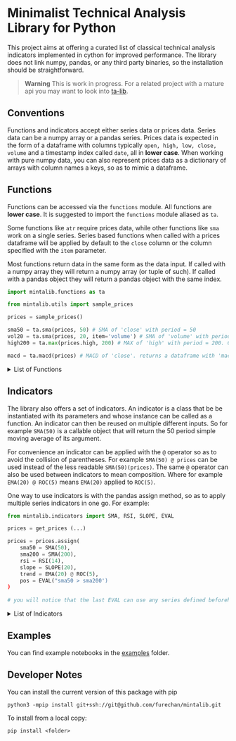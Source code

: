 # Minimalist Technical Analysis Library for Python


This project aims at offering a curated list of classical technical analysis indicators
implemented in cython for improved performance.
The library does not link numpy, pandas, or any third party binaries,
so the installation should be straightforward.


> **Warning**
> This is work in progress. For a related project with a mature api you may want to look into
> [ta-lib](https://pypi.org/project/TA-Lib/).


## Conventions

Functions and indicators accept either series data or prices data. Series data can be a numpy array or
a pandas series. Prices data is expected in the form of a dataframe with
columns typically `open, high, low, close, volume`
and a timestamp index called `date`, all in **lower case**. When working with pure numpy data,
you can also represent prices data as a dictionary of arrays with column names a keys,
so as to mimic a dataframe.  


## Functions
Functions can be accessed via the `functions` module. All functions are **lower case**.
It is suggested to import the `functions` module aliased as `ta`.

Some functions like `atr` require prices data, while other functions like `sma` work on a single series.
Series based functions when called with a prices dataframe
will be applied by default to the `close` column or the column specified with the `item` parameter.


Most functions return data in the same form as the data input.
If called with a numpy array they will return a numpy array (or tuple of such).
If called with a pandas object they will return a pandas object with the same index. 

```python
import mintalib.functions as ta

from mintalib.utils import sample_prices

prices = sample_prices()

sma50 = ta.sma(prices, 50) # SMA of 'close' with period = 50
vol20 = ta.sma(prices, 20, item='volume') # SMA of 'volume' with period = 20
high200 = ta.max(prices.high, 200) # MAX of 'high' with period = 200. Could also have called with item='high'

macd = ta.macd(prices) # MACD of 'close'. returns a dataframe with 'macd', 'macdsignal', 'macdhist' columns  
```


<details>
<summary>List of Functions</summary>

| name     | input   | description                           |
|:---------|:--------|:--------------------------------------|
| avgprice | prices  | Average Price                         |
| typprice | prices  | Typical Price                         |
| wclprice | prices  | Weighted Close Price                  |
| midprice | prices  | Mid Price                             |
| log      | series  | Logarithm                             |
| exp      | series  | Exponential                           |
| roc      | series  | Rate of Change                        |
| diff     | series  | Difference                            |
| min      | series  | Rolling Minimum                       |
| max      | series  | Rolling Maximum                       |
| sum      | series  | Rolling Sum                           |
| mad      | series  | Mean Absolute Deviation               |
| stdev    | series  | Standard Deviation                    |
| sma      | series  | Simple Moving Average                 |
| ema      | series  | Exponential Moving Average            |
| rma      | series  | Rolling Moving Average (RSI Style)    |
| wma      | series  | Weighted Moving Average               |
| dema     | series  | Double Exponential Moving Average     |
| tema     | series  | Triple Exponential Moving Average     |
| ma       | series  | Generic Moving Average                |
| rsi      | series  | Relative Strength Index               |
| plusdi   | prices  | Plus Directional Index                |
| minusdi  | prices  | Minus Directional Index               |
| adx      | prices  | Average Directional Index             |
| trange   | prices  | True Range                            |
| atr      | prices  | Average True Range                    |
| natr     | prices  | Average True Range (normalized)       |
| latr     | prices  | Average True Range (logarithmic)      |
| psar     | prices  | Parabolic Stop and Reverse            |
| cci      | prices  | Commodity Channel Index               |
| cmf      | prices  | Chaikin Money Flow                    |
| mfi      | prices  | Money Flow Index                      |
| bop      | prices  | Balance of Power                      |
| bbands   | prices  | Bollinger Bands                       |
| keltner  | prices  | Keltner Channel                       |
| macd     | series  | Moving Average Convergenge Divergence |
| ppo      | series  | Price Percentage Oscillator           |
| slope    | series  | Slope (time linear regression)        |
| curve    | series  | Curve (time curvilinear regression)   |
| stoch    | prices  | Stochastik Oscillator                 |
| streak   | series  | Consecutive streak of ups/downs       |

</details>

## Indicators

The library also offers a set of indicators. An indicator is a class that be be instantiated with its parameters
and whose instance can be called as a function. An indicator can then be reused on multiple different inputs.
So for example `SMA(50)` is a callable object that will return the 50 period simple moving average of its argument.

For convenience an indicator can be applied with the `@` operator so as to avoid the collision of parentheses.
For example `SMA(50) @ prices` can be used instead of the less readable `SMA(50)(prices)`. 
The same `@` operator can also be used between indicators to mean composition.
Where for example `EMA(20) @ ROC(5)` means `EMA(20)` applied to `ROC(5)`.


One way to use indicators is with the pandas assign method, so as to apply multiple series indicators in one go. For example:

```python
from mintalib.indicators import SMA, RSI, SLOPE, EVAL

prices = get_prices (...)

prices = prices.assign(
    sma50 = SMA(50),
    sma200 = SMA(200),
    rsi = RSI(14),
    slope = SLOPE(20),
    trend = EMA(20) @ ROC(5),
    pos = EVAL("sma50 > sma200')
)
    
# you will notice that the last EVAL can use any series defined beforehand in the same function call
```

<details>
<summary>List of Indicators</summary>

| name           | description                           |
|:---------------|:--------------------------------------|
| PRICE          | Generic Price                         |
| AVGPRICE       | Average Price Indicator               |
| TYPPRICE       | Typical Price Indicator               |
| WCLPRICE       | Weighted Close Price Indicator        |
| MIDPRICE       | Mid Price Indicator                   |
| VOLUME         | Volume Indicator                      |
| LOG            | Logarithm                             |
| EXP            | Exponential                           |
| ROC            | Rate of Change                        |
| DIFF           | Difference                            |
| MIN            | Rolling Minimum                       |
| MAX            | Rolling Maximum                       |
| SUM            | Rolling Sum                           |
| MAD            | Mean Absolue Deviation                |
| STDEV          | Standard Deviation                    |
| SMA            | Simple Moving Average                 |
| EMA            | Exponential Moving Average            |
| RMA            | Rolling Moving Average (RSI Style)    |
| WMA            | Weighted Moving Average               |
| DEMA           | Double Exponential Moving Average     |
| TEMA           | Triple Exponential Moving Average     |
| RSI            | Relative Streng Index                 |
| ADX            | Average Directional Index             |
| PLUSDI         | Plus Directional Index                |
| MINUSDI        | Minus Directional Index               |
| TRANGE         | True Range                            |
| ATR            | Average True Range                    |
| NATR           | Average True Range (normalized)       |
| LATR           | Average True Range (log prices)       |
| PSAR           | Parabolic Stop and Reverse            |
| CCI            | Commodity Channel Index               |
| CMF            | Chaikin Money Flow                    |
| MFI            | Money Flow Index                      |
| BOP            | Balance of Power                      |
| BBANDS         | Bollinger Bands                       |
| KELTNER        | Keltner Channel                       |
| MACD           | Moving Average Convergence Divergence |
| PPO            | Price Percentage Oscillator           |
| SLOPE          | Slope (time linear regression)        |
| SLOPE.RVALUE   | Slope R-Value (Correlation)           |
| SLOPE.ERROR    | Slope Root Mean Square Error          |
| SLOPE.FORECAST | Slope Forecast                        |
| CURVE          | Curve (time curvilinear regression)   |
| CURVE.RVALUE   | Curve R-Value                         |
| CURVE.ERROR    | Curve Root Mean Square Error          |
| STOCH          | Stockchastic Oscillator               |
| EVAL           | Expression Eval (pandas only)         |

</details>

## Examples

You can find example notebooks in the [examples](/examples/) folder. 


## Developer Notes


You can install the current version of this package with pip

```console
python3 -mpip install git+ssh://git@github.com/furechan/mintalib.git
```

To install from a local copy:
```console
pip install <folder>
```

